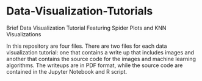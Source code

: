 # Data-Visualization-Tutorials
Brief Data Visualization Tutorial Featuring Spider Plots and KNN Visualizations

In this repository are four files. There are two files for each data visualization tutorial: one that contains a write up that includes images and another that contains the source code for the images and machine learning algorithms. The writeups are in PDF format, while the source code are contained in the Jupyter Notebook and R script.
